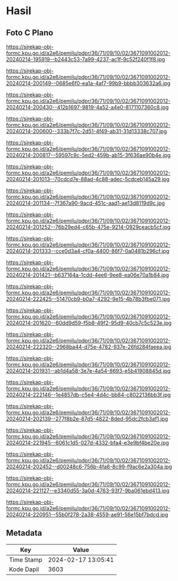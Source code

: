 # Hasil

## Foto C Plano

https://sirekap-obj-formc.kpu.go.id/a2e6/pemilu/pdpr/36/71/09/10/02/3671091002012-20240214-195919--b2443c53-7a99-4237-ac1f-9c52f240f1f8.jpg

https://sirekap-obj-formc.kpu.go.id/a2e6/pemilu/pdpr/36/71/09/10/02/3671091002012-20240214-200149--0685e6f0-ea1a-4af7-99b9-bbbb303632a6.jpg

https://sirekap-obj-formc.kpu.go.id/a2e6/pemilu/pdpr/36/71/09/10/02/3671091002012-20240214-200430--412b1697-9819-4a52-a4e0-8171107360c8.jpg

https://sirekap-obj-formc.kpu.go.id/a2e6/pemilu/pdpr/36/71/09/10/02/3671091002012-20240214-200600--333b7f7c-2d51-4f49-ab31-31d13338c707.jpg

https://sirekap-obj-formc.kpu.go.id/a2e6/pemilu/pdpr/36/71/09/10/02/3671091002012-20240214-200817--59597c9c-5ed2-459b-ab15-3f636ae90b4e.jpg

https://sirekap-obj-formc.kpu.go.id/a2e6/pemilu/pdpr/36/71/09/10/02/3671091002012-20240214-201013--70cdcd7e-88ad-4c88-adec-5cdceb145a29.jpg

https://sirekap-obj-formc.kpu.go.id/a2e6/pemilu/pdpr/36/71/09/10/02/3671091002012-20240214-201134--7f367a90-9acd-451c-aad1-ae13d8119d9c.jpg

https://sirekap-obj-formc.kpu.go.id/a2e6/pemilu/pdpr/36/71/09/10/02/3671091002012-20240214-201252--76b29ed4-c65b-475e-9214-0929ceacb5cf.jpg

https://sirekap-obj-formc.kpu.go.id/a2e6/pemilu/pdpr/36/71/09/10/02/3671091002012-20240214-201333--cce0d3a4-cf0a-4400-86f7-0a0481b296cf.jpg

https://sirekap-obj-formc.kpu.go.id/a2e6/pemilu/pdpr/36/71/09/10/02/3671091002012-20240214-201421--b637164a-1cdd-4ee6-9ee8-ea06e70a1b84.jpg

https://sirekap-obj-formc.kpu.go.id/a2e6/pemilu/pdpr/36/71/09/10/02/3671091002012-20240214-222425--51470cb9-b0a7-4292-9e15-4b78b3fbe071.jpg

https://sirekap-obj-formc.kpu.go.id/a2e6/pemilu/pdpr/36/71/09/10/02/3671091002012-20240214-201620--60dd9d59-f5b8-49f2-95d9-40cb7c5c523e.jpg

https://sirekap-obj-formc.kpu.go.id/a2e6/pemilu/pdpr/36/71/09/10/02/3671091002012-20240214-222320--2968ba44-d75e-4782-937e-26fd284faeea.jpg

https://sirekap-obj-formc.kpu.go.id/a2e6/pemilu/pdpr/36/71/09/10/02/3671091002012-20240214-201931--ab1d4a58-3e7e-4a54-8693-e5b41908845d.jpg

https://sirekap-obj-formc.kpu.go.id/a2e6/pemilu/pdpr/36/71/09/10/02/3671091002012-20240214-222146--1e4857db-c5e4-4d4c-bb84-c8022136bb3f.jpg

https://sirekap-obj-formc.kpu.go.id/a2e6/pemilu/pdpr/36/71/09/10/02/3671091002012-20240214-202139--277f8b2e-87d5-4822-8ded-95dc2fcb3af1.jpg

https://sirekap-obj-formc.kpu.go.id/a2e6/pemilu/pdpr/36/71/09/10/02/3671091002012-20240214-221945--6061c1d5-027d-4332-bfa4-e3e9bf4be20e.jpg

https://sirekap-obj-formc.kpu.go.id/a2e6/pemilu/pdpr/36/71/09/10/02/3671091002012-20240214-202452--d00248c6-756b-4fa6-8c99-f9ac6e2a304a.jpg

https://sirekap-obj-formc.kpu.go.id/a2e6/pemilu/pdpr/36/71/09/10/02/3671091002012-20240214-221127--e3340d55-3a0d-4763-93f7-9ba061ebd413.jpg

https://sirekap-obj-formc.kpu.go.id/a2e6/pemilu/pdpr/36/71/09/10/02/3671091002012-20240214-220951--55b0f278-2a38-4559-ae91-56e15bf7bdcd.jpg


## Metadata

| Key        | Value               |
| ---------- | ------------------- |
| Time Stamp | 2024-02-17 13:05:41 |
| Kode Dapil | 3603                |



